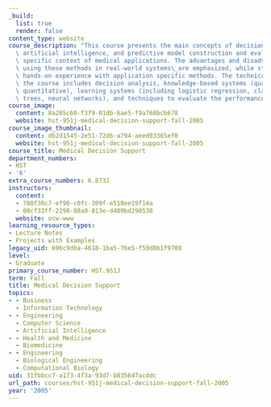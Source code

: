 ```yaml
---
_build:
  list: true
  render: false
content_type: website
course_description: "This course presents the main concepts of decision analysis,\
  \ artificial intelligence, and predictive model construction and evaluation in the\
  \ specific context of medical applications. The advantages and disadvantages of\
  \ using these methods in real-world systems\_are emphasized, while students gain\
  \ hands-on experience with application specific methods. The technical focus of\
  \ the course includes decision analysis, knowledge-based systems (qualitative and\
  \ quantitative), learning systems (including logistic regression, classification\
  \ trees, neural networks), and techniques to evaluate the performance of such systems.\n"
course_image:
  content: 8a285c60-f3f9-01db-6ae5-f9a768bcb678
  website: hst-951j-medical-decision-support-fall-2005
course_image_thumbnail:
  content: db2d1545-2e51-72d6-a794-aeed03365ef0
  website: hst-951j-medical-decision-support-fall-2005
course_title: Medical Decision Support
department_numbers:
- HST
- '6'
extra_course_numbers: 6.873J
instructors:
  content:
  - 780f36c7-ef90-c0fc-309f-e510ee19f14a
  - 08cf33ff-2298-88a9-813e-d409bd290538
  website: ocw-www
learning_resource_types:
- Lecture Notes
- Projects with Examples
legacy_uid: 696c9dba-4618-1ba5-76e5-f59d0b1f9708
level:
- Graduate
primary_course_number: HST.951J
term: Fall
title: Medical Decision Support
topics:
- - Business
  - Information Technology
- - Engineering
  - Computer Science
  - Artificial Intelligence
- - Health and Medicine
  - Biomedicine
- - Engineering
  - Biological Engineering
  - Computational Biology
uid: 31fbbcc7-a173-4f3a-93d7-b835647acddc
url_path: courses/hst-951j-medical-decision-support-fall-2005
year: '2005'
---
```


